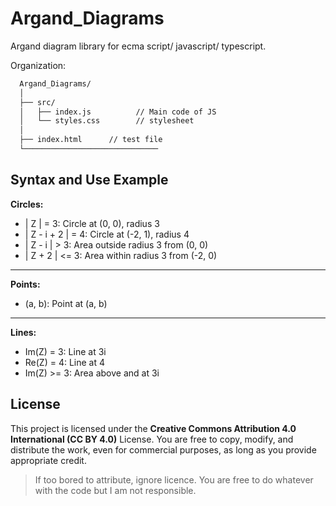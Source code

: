 # Argand_Diagrams
Argand diagram library for ecma script/ javascript/ typescript.

Organization:
```md
  Argand_Diagrams/
  │
  ├── src/
  │   ├── index.js          // Main code of JS
  │   └── styles.css        // stylesheet
  │
  ├── index.html      // test file
  └──────────────────────────────
```

## Syntax and Use Example
**Circles:**
- | Z | = 3: Circle at (0, 0), radius 3
- | Z - i + 2 | = 4: Circle at (-2, 1), radius 4
- | Z - i | > 3: Area outside radius 3 from (0, 0)
- | Z + 2 | <= 3: Area within radius 3 from (-2, 0)

---

**Points:**
- (a, b): Point at (a, b)

---

**Lines:**
- Im(Z) = 3: Line at 3i
- Re(Z) = 4: Line at 4
- Im(Z) >= 3: Area above and at 3i

## License
This project is licensed under the **Creative Commons Attribution 4.0 International (CC BY 4.0)** License. You are free to copy, modify, and distribute the work, even for commercial purposes, as long as you provide appropriate credit.

> If too bored to attribute, ignore licence. You are free to do whatever with the code but I am not responsible.
